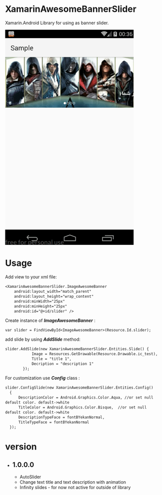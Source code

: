 
# XamarinAwesomeBannerSlider
Xamarin.Android Library for using as banner slider.

![enter image description here](https://raw.githubusercontent.com/c0mm4nDer/XamarinAwesomeBannerSlider/master/screenshots/my_xamarin_slider.gif)

# Usage
Add view to your xml file:

    <XamarinAwesomeBannerSlider.ImageAwesomeBanner
        android:layout_width="match_parent"
        android:layout_height="wrap_content"
        android:minWidth="25px"
        android:minHeight="25px"
        android:id="@+id/slider" />

Create instance of ***ImageAwesomeBanner*** :

    var slider = FindViewById<ImageAwesomeBanner>(Resource.Id.slider);
add slide by using ***AddSlide*** method:

    slider.AddSlide(new XamarinAwesomeBannerSlider.Entities.Slide() {
                Image = Resources.GetDrawable(Resource.Drawable.ic_test),
                Title = "title 1",
                Decription = "description 1"
            });
For customization use ***Config*** class :

    slider.ConfigSlide(new XamarinAwesomeBannerSlider.Entities.Config()
	  {
	      DescriptionColor = Android.Graphics.Color.Aqua, //or set null default color. default->white
	      TitleColor = Android.Graphics.Color.Bisque,  //or set null default color. default->white
	      DescriptionTypeFace = fontBYekanNormal,
	      TitleTypeFace = fontBYekanNormal
	  });

# version

 - 1.0.0.0
	 - 
	 - AutoSlider
	 - Change text title and text description with animation
	 - Infinity slides - for now not active for outside of library 

